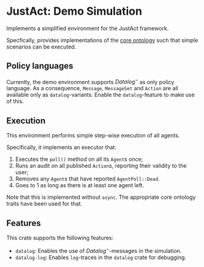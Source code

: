 # JustAct: Demo Simulation
Implements a simplified environment for the JustAct framework.

Specfically, provides implementations of the [core ontology](../justact-core/README.md) such that simple scenarios can be executed.


## Policy languages
Currently, the demo environment supports $Datalog^\neg$ as only policy language. As a consequence, `Message`, `MessageSet` and `Action` are all available only as `datalog`-variants. Enable the `datalog`-feature to make use of this.


## Execution
This environment performs simple step-wise execution of all agents.

Specifically, it implements an executor that:
1. Executes the `poll()` method on all its `Agent`s once;
2. Runs an audit on all published `Action`s, reporting their validity to the user;
3. Removes any `Agent`s that have reported `AgentPoll::Dead`.
4. Goes to 1 as long as there is at least one agent left.

Note that this is implemented without `async`. The appropriate core ontology traits have been used for that.


## Features
This crate supports the following features:
- `datalog`: Enables the use of $Datalog^\neg$-messages in the simulation.
- `datalog-log`: Enables `log`-traces in the `datalog` crate for debugging.
